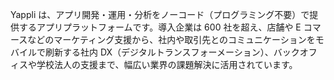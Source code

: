 Yappli は、アプリ開発・運用・分析をノーコード（プログラミング不要）で提供するアプリプラットフォームです。導入企業は 600 社を超え、店舗や E コマースなどのマーケティング支援から、社内や取引先とのコミュニケーションをモバイルで刷新する社内 DX（デジタルトランスフォーメーション）、バックオフィスや学校法人の支援まで、幅広い業界の課題解決に活用されています。
